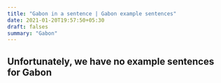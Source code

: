 ```yaml
---
title: "Gabon in a sentence | Gabon example sentences"
date: 2021-01-20T19:57:50+05:30
draft: falses
summary: "Gabon"
---
```

## Unfortunately, we have no example sentences for Gabon                 
